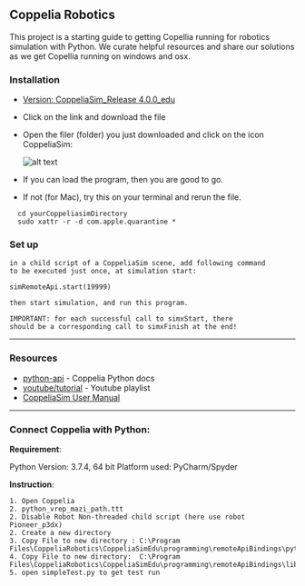 ## Coppelia Robotics
This project is a starting guide to getting Copellia running for robotics simulation with Python. We curate helpful resources and share our solutions as we get Copellia running on windows and osx.



### Installation

- [Version: CoppeliaSim_Release 4.0.0_edu](https://www.coppeliarobotics.com/previousVersions)
- Click on the link and download the file
- Open the filer (folder) you just downloaded and click on the icon CoppeliaSim:

  ![alt text](https://niryo.com/wp-content/uploads/2019/12/CoppeliaSim.png)
  
 - If you can load the program, then you are good to go.
 - If not (for Mac), try this on your terminal and rerun the file. 
```
  cd yourCoppeliasimDirectory
  sudo xattr -r -d com.apple.quarantine *
```

### Set up

```Make sure to have the server side running in CoppeliaSim: 
in a child script of a CoppeliaSim scene, add following command
to be executed just once, at simulation start:

simRemoteApi.start(19999)

then start simulation, and run this program.

IMPORTANT: for each successful call to simxStart, there
should be a corresponding call to simxFinish at the end!
```

---

### Resources
- [python-api](https://www.coppeliarobotics.com/helpFiles/en/remoteApiFunctionsPython.htm) - Coppelia Python docs
- [youtube/tutorial](https://www.youtube.com/playlist?list=PLjzuoBhdtaXOoqkJUqhYQletLLnJP8vjZ) - Youtube playlist
- [CoppeliaSim User Manual](https://www.coppeliarobotics.com/helpFiles/index.html)

---

### Connect Coppelia with Python:

**Requirement**:  

Python Version: 3.7.4, 64 bit
Platform used: PyCharm/Spyder


**Instruction**:
```
1. Open Coppelia
2. python_vrep_mazi_path.ttt
2. Disable Robot Non-threaded child script (here use robot Pioneer_p3dx)
2. Create a new directory
3. Copy File to new directory : C:\Program Files\CoppeliaRobotics\CoppeliaSimEdu\programming\remoteApiBindings\python\python 
4. Copy File to new directory:  C:\Program Files\CoppeliaRobotics\CoppeliaSimEdu\programming\remoteApiBindings\lib\lib\Windows\remoteApi.dll
5. open simpleTest.py to get test run
```


